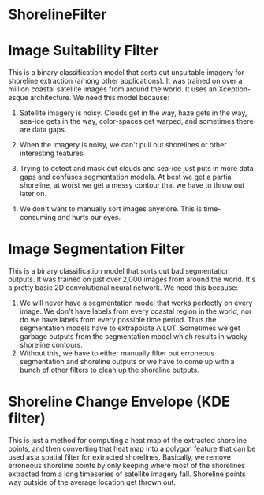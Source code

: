 # ShorelineFilter

# Image Suitability Filter

This is a binary classification model that sorts out unsuitable imagery for shoreline extraction (among other applications). It was trained on over a million coastal satellite images from around the world. It uses an Xception-esque architecture. We need this model because:

1. Satellite imagery is noisy. Clouds get in the way, haze gets in the way, sea-ice gets in the way, color-spaces get warped, and sometimes there are data gaps.
 
2. When the imagery is noisy, we can't pull out shorelines or other interesting features. 

3. Trying to detect and mask out clouds and sea-ice just puts in more data gaps and confuses segmentation models. At best we get a partial shoreline, at worst we get a messy contour that we have to throw out later on.

4. We don't want to manually sort images anymore. This is time-consuming and hurts our eyes.

# Image Segmentation Filter

This is a binary classification model that sorts out bad segmentation outputs. It was trained on just over 2,000 images from around the world. It's a pretty basic 2D convolutional neural network. We need this because:
1. We will never have a segmentation model that works perfectly on every image. We don't have labels from every coastal region in the world, nor do we have labels from every possible time period. Thus the segmentation models have to extrapolate A LOT. Sometimes we get garbage outputs from the segmentation model which results in wacky shoreline contours. 
2. Without this, we have to either manually filter out erroneous segmentation and shoreline outputs or we have to come up with a bunch of other filters to clean up the shoreline outputs.

# Shoreline Change Envelope (KDE filter)

This is just a method for computing a heat map of the extracted shoreline points, and then converting that heat map into a polygon feature that can be used as a spatial filter for extracted shorelines. Basically, we remove erroneous shoreline points by only keeping where most of the shorelines extracted from a long timeseries of satellite imagery fall. Shoreline points way outside of the average location get thrown out.




